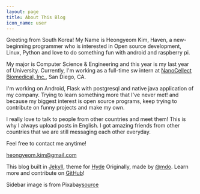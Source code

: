 ```yaml
---
layout: page
title: About This Blog
icon_name: user
---
```


<p class="message">
  Greeting from South Korea! My Name is Heongyeom Kim, Haven, a new-beginning programmer who is interested in Open source development, Linux, Python and love to do something fun with android and raspberry pi.
</p>

My major is Computer Science & Engineering and this year is my last year of University. Currently, I'm working as a full-time sw intern at [NanoCellect Biomedical, Inc.](http://www.nanocellect.com/), San Diego, CA.

I'm working on Android, Flask with postgresql and native java application of my company. Trying to learn something more that I've never met! and because my biggest interest is open source programs, keep trying to contribute on funny projects and make my own.

I really love to talk to people from other countries and meet them! This is why I always upload posts in English. I got amazing friends from other countries that we are still messaging each other everyday.

Feel free to contact me anytime!

[heongyeom.kim@gmail.com](mailto:heongyeom.kim@gmail.com)

This blog built in [Jekyll](http://jekyllrb.com), theme for [Hyde](http://hyde.getpoole.com)
Originally, made by [@mdo](https://twitter.com/mdo).
Learn more and contribute on [GitHub](https://github.com/poole)!

Sidebar image is from Pixabay[source](https://www.pexels.com/photo/code-coding-computer-cyberspace-270373/)
